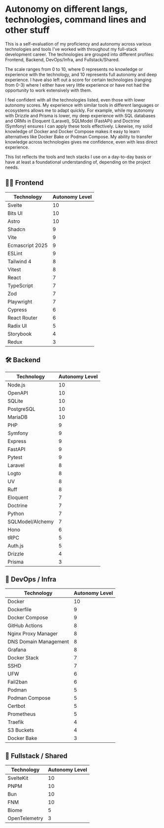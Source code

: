 # Autonomy on different langs, technologies, command lines and other stuff

This is a self-evaluation of my proficiency and autonomy across various technologies and tools I've worked with throughout my full-stack development career. The technologies are grouped into different profiles: Frontend, Backend, DevOps/Infra, and Fullstack/Shared.

The scale ranges from 0 to 10, where 0 represents no knowledge or experience with the technology, and 10 represents full autonomy and deep experience. I have also left out a score for certain technologies (ranging from 0-3) where I either have very little experience or have not had the opportunity to work extensively with them.

I feel confident with all the technologies listed, even those with lower autonomy scores. My experience with similar tools in different languages or ecosystems allows me to adapt quickly. For example, while my autonomy with Drizzle and Prisma is lower, my deep experience with SQL databases and ORMs in Eloquent (Laravel), SQLModel (FastAPi) and Doctrine (Symfony) ensures I can apply these tools effectively. Likewise, my solid knowledge of Docker and Docker Compose makes it easy to learn alternatives like Docker Bake or Podman Compose. My ability to transfer knowledge across technologies gives me confidence, even with less direct experience.

This list reflects the tools and tech stacks I use on a day-to-day basis or have at least a foundational understanding of, depending on the project needs.

## 🧑‍🎨 Frontend

| Technology        | Autonomy Level  |
|-------------------|-----------------|
| Svelte            | 10              |
| Bits UI           | 10              |
| Astro             | 10              |
| Shadcn            | 9               |
| Vite              | 9               |
| Ecmascript 2025   | 9               |
| ESLint            | 9               |
| Tailwind 4        | 8               |
| Vitest            | 8               |
| React             | 7               |
| TypeScript        | 7               |
| Zod               | 7               |
| Playwright        | 7               |
| Cypress           | 6               |
| React Router      | 6               |
| Radix UI          | 5               |
| Storybook         | 4               |
| Redux             | 3               |

## 🛠 Backend

| Technology        | Autonomy Level  |
|-------------------|-----------------|
| Node.js           | 10              |
| OpenAPI           | 10              |
| SQLite            | 10              |
| PostgreSQL        | 10              |
| MariaDB           | 10              |
| PHP               | 9               |
| Symfony           | 9               |
| Express           | 9               |
| FastAPI           | 9               |
| Pytest            | 9               |
| Laravel           | 8               |
| Logto             | 8               |
| UV                | 8               |
| Ruff              | 8               |
| Eloquent          | 7               |
| Doctrine          | 7               |
| Python            | 7               |
| SQLModel/Alchemy  | 7               |
| Hono              | 6               |
| tRPC              | 5               |
| Auth.js           | 5               |
| Drizzle           | 4               |
| Prisma            | 3               |

## 🧰 DevOps / Infra

| Technology             | Autonomy Level |
|------------------------|----------------|
| Docker                 | 10             |
| Dockerfile             | 9              |
| Docker Compose         | 9              |
| GitHub Actions         | 8              |
| Nginx Proxy Manager    | 8              |
| DNS Domain Management  | 8              |
| Grafana                | 8              |
| Docker Stack           | 7              |
| SSHD                   | 7              |
| UFW                    | 6              |
| Fail2ban               | 6              |
| Podman                 | 5              |
| Podman Compose         | 5              |
| Certbot                | 5              |
| Prometheus             | 5              |
| Traefik                | 4              |
| S3 Buckets             | 4              |
| Docker Bake            | 3              |

## 🔁 Fullstack / Shared

| Technology    | Autonomy Level  |
|---------------|-----------------|
| SvelteKit     | 10              |
| PNPM          | 10              |
| Bun           | 10              |
| FNM           | 10              |
| Biome         | 5               |
| OpenTelemetry | 3               |

